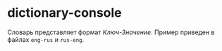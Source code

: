 # dictionary-console
Словарь представляет формат _Ключ-Значение_. Пример приведен в файлах `eng-rus` и `rus-eng`.
